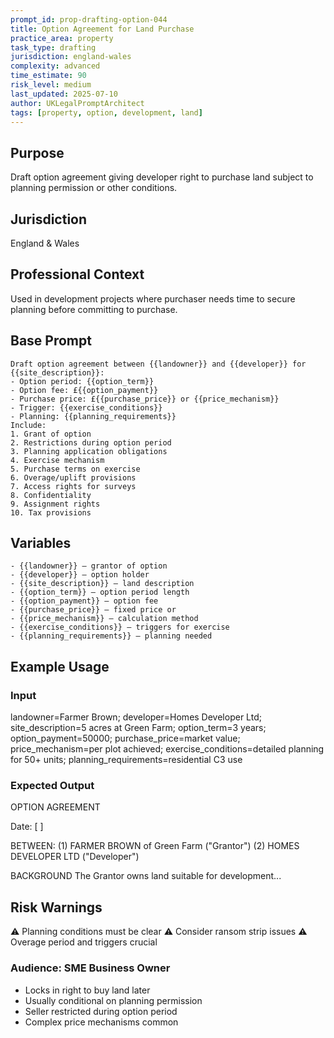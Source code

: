 ```yaml
---
prompt_id: prop-drafting-option-044
title: Option Agreement for Land Purchase
practice_area: property
task_type: drafting
jurisdiction: england-wales
complexity: advanced
time_estimate: 90
risk_level: medium
last_updated: 2025-07-10
author: UKLegalPromptArchitect
tags: [property, option, development, land]
---
```


## Purpose
Draft option agreement giving developer right to purchase land subject to planning permission or other conditions.

## Jurisdiction
England & Wales

## Professional Context
Used in development projects where purchaser needs time to secure planning before committing to purchase.

## Base Prompt
```text
Draft option agreement between {{landowner}} and {{developer}} for {{site_description}}:
- Option period: {{option_term}}
- Option fee: £{{option_payment}}
- Purchase price: £{{purchase_price}} or {{price_mechanism}}
- Trigger: {{exercise_conditions}}
- Planning: {{planning_requirements}}
Include:
1. Grant of option
2. Restrictions during option period
3. Planning application obligations
4. Exercise mechanism
5. Purchase terms on exercise
6. Overage/uplift provisions
7. Access rights for surveys
8. Confidentiality
9. Assignment rights
10. Tax provisions
```

## Variables
```text
- {{landowner}} – grantor of option
- {{developer}} – option holder
- {{site_description}} – land description
- {{option_term}} – option period length
- {{option_payment}} – option fee
- {{purchase_price}} – fixed price or
- {{price_mechanism}} – calculation method
- {{exercise_conditions}} – triggers for exercise
- {{planning_requirements}} – planning needed
```

## Example Usage
### Input
landowner=Farmer Brown; developer=Homes Developer Ltd; site_description=5 acres at Green Farm; option_term=3 years; option_payment=50000; purchase_price=market value; price_mechanism=per plot achieved; exercise_conditions=detailed planning for 50+ units; planning_requirements=residential C3 use

### Expected Output
OPTION AGREEMENT

Date: [  ]

BETWEEN:
(1) FARMER BROWN of Green Farm ("Grantor")
(2) HOMES DEVELOPER LTD ("Developer")

BACKGROUND
The Grantor owns land suitable for development...

## Risk Warnings
⚠️ Planning conditions must be clear
⚠️ Consider ransom strip issues
⚠️ Overage period and triggers crucial

### Audience: SME Business Owner
- Locks in right to buy land later
- Usually conditional on planning permission
- Seller restricted during option period
- Complex price mechanisms common
